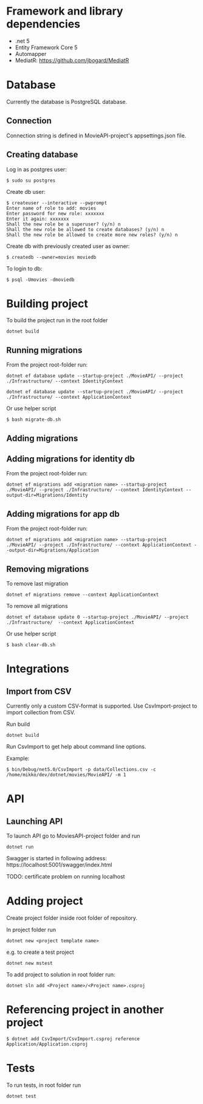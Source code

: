 # Framework and library dependencies

* .net 5
* Entity Framework Core 5
* Automapper
* MediatR: https://github.com/jbogard/MediatR

# Database

Currently the database is PostgreSQL database. 

## Connection

Connection string is defined in MovieAPI-project's appsettings.json file.

## Creating database

Log in as postgres user:

    $ sudo su postgres

Create db user:

    $ createuser --interactive --pwprompt
    Enter name of role to add: movies
    Enter password for new role: xxxxxxx
    Enter it again: xxxxxxx
    Shall the new role be a superuser? (y/n) n
    Shall the new role be allowed to create databases? (y/n) n
    Shall the new role be allowed to create more new roles? (y/n) n

Create db with previously created user as owner:

    $ createdb --owner=movies moviedb

To login to db:

    $ psql -Umovies -dmoviedb

# Building project

To build the project run in the root folder

    dotnet build

## Running migrations

From the project root-folder run:

    dotnet ef database update --startup-project ./MovieAPI/ --project ./Infrastructure/ --context IdentityContext

    dotnet ef database update --startup-project ./MovieAPI/ --project ./Infrastructure/ --context ApplicationContext


Or use helper script 

    $ bash migrate-db.sh

## Adding migrations

## Adding migrations for identity db

From the project root-folder run:

    dotnet ef migrations add <migration name> --startup-project ./MovieAPI/ --project ./Infrastructure/ --context IdentityContext --output-dir=Migrations/Identity

## Adding migrations for app db

From the project root-folder run:

    dotnet ef migrations add <migration name> --startup-project ./MovieAPI/ --project ./Infrastructure/ --context ApplicationContext --output-dir=Migrations/Application

## Removing migrations

To remove last migration

    dotnet ef migrations remove --context ApplicationContext

To remove all migrations

    dotnet ef database update 0 --startup-project ./MovieAPI/ --project ./Infrastructure/  --context ApplicationContext

Or use helper script 

    $ bash clear-db.sh

# Integrations

## Import from CSV

Currently only a custom CSV-format is supported. Use CsvImport-project to import collection from CSV.

Run build

    dotnet build

Run CsvImport to get help about command line options.

Example:

    $ bin/Debug/net5.0/CsvImport -p data/Collections.csv -c /home/mikko/dev/dotnet/movies/MovieAPI/ -m 1

# API

## Launching API

To launch API go to MoviesAPI-project folder and run

    dotnet run

Swagger is started in following address: https://localhost:5001/swagger/index.html

TODO: certificate problem on running localhost

# Adding project

Create project folder inside root folder of repository.

In project folder run 

    dotnet new <project template name>

e.g. to create a test project

    dotnet new mstest

To add project to solution in root folder run:

    dotnet sln add <Project name>/<Project name>.csproj 

# Referencing project in another project

    $ dotnet add CsvImport/CsvImport.csproj reference Application/Application.csproj

# Tests

To run tests, in root folder run

    dotnet test

